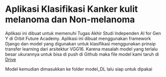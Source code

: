 # Aplikasi Klasifikasi Kanker kulit melanoma dan Non-melanoma

Aplikasi ini dibuat untuk memenuhi Tugas Akhir Studi Independen AI for Gen Y di Orbit Future Academy. Aplikasi ini dibuat menggunakan framework Django dan model yang digunakan untuk klasifikasi menggunakan prinsip transfer learning dari arsitektur VGG16.
Karena masalah model yang terlalu besar ukurannya untuk bisa di push di Github maka file model kami taruh di [Drive](https://drive.google.com/file/d/1qfW-i5hQiGccjDsqgP81fk-5PlBeCKYi/view?usp=sharing "Model") 

Model kemudian dimasukkan ke folder model_DL lalu siap untuk dipakai